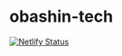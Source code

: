 # obashin-tech

[![Netlify Status](https://api.netlify.com/api/v1/badges/d43435e5-dcc8-417d-a834-4a5008d49e0f/deploy-status)](https://app.netlify.com/sites/obashin-tech/deploys)
